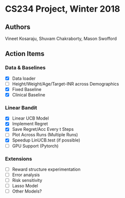 # CS234 Project, Winter 2018

## Authors

Vineet Kosaraju, Shuvam Chakraborty, Mason Swofford

## Action Items

### Data & Baselines

- [x] Data loader
- [ ] Height/Weight/Age/Target-INR across Demographics
- [x] Fixed Baseline
- [x] Clinical Baseline

### Linear Bandit

- [x] Linear UCB Model
- [x] Implement Regret
- [x] Save Regret/Acc Every t Steps
- [ ] Plot Across Runs (Multiple Runs)
- [x] Speedup LinUCB.test (if possible)
- [ ] GPU Support (Pytorch)

### Extensions

- [ ] Reward structure experimentation
- [ ] Error analysis
- [ ] Risk sensitivity
- [ ] Lasso Model
- [ ] Other Models?
